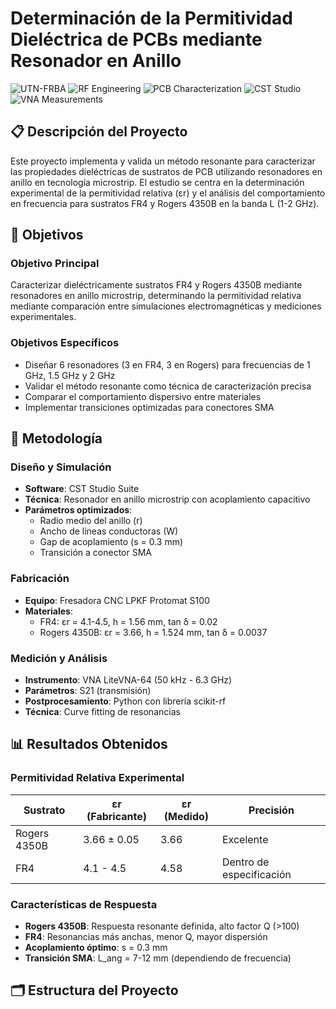 # Determinación de la Permitividad Dieléctrica de PCBs mediante Resonador en Anillo

![UTN-FRBA](https://img.shields.io/badge/UTN-FRBA-blue)
![RF Engineering](https://img.shields.io/badge/RF-Microwave_Engineering-orange)
![PCB Characterization](https://img.shields.io/badge/PCB-Characterization-green)
![CST Studio](https://img.shields.io/badge/Simulation-CST_Studio-red)
![VNA Measurements](https://img.shields.io/badge/Measurements-VNA-yellow)

## 📋 Descripción del Proyecto

Este proyecto implementa y valida un método resonante para caracterizar las propiedades dieléctricas de sustratos de PCB utilizando resonadores en anillo en tecnología microstrip. El estudio se centra en la determinación experimental de la permitividad relativa (εr) y el análisis del comportamiento en frecuencia para sustratos FR4 y Rogers 4350B en la banda L (1-2 GHz).

## 🎯 Objetivos

### Objetivo Principal
Caracterizar dieléctricamente sustratos FR4 y Rogers 4350B mediante resonadores en anillo microstrip, determinando la permitividad relativa mediante comparación entre simulaciones electromagnéticas y mediciones experimentales.

### Objetivos Específicos
- Diseñar 6 resonadores (3 en FR4, 3 en Rogers) para frecuencias de 1 GHz, 1.5 GHz y 2 GHz
- Validar el método resonante como técnica de caracterización precisa
- Comparar el comportamiento dispersivo entre materiales
- Implementar transiciones optimizadas para conectores SMA

## 🔧 Metodología

### Diseño y Simulación
- **Software**: CST Studio Suite
- **Técnica**: Resonador en anillo microstrip con acoplamiento capacitivo
- **Parámetros optimizados**:
  - Radio medio del anillo (r)
  - Ancho de líneas conductoras (W)
  - Gap de acoplamiento (s = 0.3 mm)
  - Transición a conector SMA

### Fabricación
- **Equipo**: Fresadora CNC LPKF Protomat S100
- **Materiales**: 
  - FR4: εr = 4.1-4.5, h = 1.56 mm, tan δ = 0.02
  - Rogers 4350B: εr = 3.66, h = 1.524 mm, tan δ = 0.0037

### Medición y Análisis
- **Instrumento**: VNA LiteVNA-64 (50 kHz - 6.3 GHz)
- **Parámetros**: S21 (transmisión)
- **Postprocesamiento**: Python con librería scikit-rf
- **Técnica**: Curve fitting de resonancias

## 📊 Resultados Obtenidos

### Permitividad Relativa Experimental

| Sustrato | εr (Fabricante) | εr (Medido) | Precisión |
|----------|-----------------|-------------|-----------|
| Rogers 4350B | 3.66 ± 0.05 | 3.66 | Excelente |
| FR4 | 4.1 - 4.5 | 4.58 | Dentro de especificación |

### Características de Respuesta
- **Rogers 4350B**: Respuesta resonante definida, alto factor Q (>100)
- **FR4**: Resonancias más anchas, menor Q, mayor dispersión
- **Acoplamiento óptimo**: s = 0.3 mm
- **Transición SMA**: L_ang = 7-12 mm (dependiendo de frecuencia)

## 🗂️ Estructura del Proyecto

